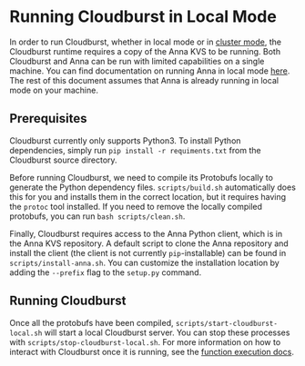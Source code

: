 # Running Cloudburst in Local Mode

In order to run Cloudburst, whether in local mode or in [cluster mode](https://github.com/hydro-project/cluster/blob/master/docs/getting-started-aws.md), the Cloudburst runtime requires a copy of the Anna KVS to be running. Both Cloudburst and Anna can be run with limited capabilities on a single machine. You can find documentation on running Anna in local mode [here](https://github.com/hydro-project/anna/blob/master/docs/local-mode.md). The rest of this document assumes that Anna is already running in local mode on your machine. 

## Prerequisites

Cloudburst currently only supports Python3. To install Python dependencies, simply run `pip install -r requiments.txt` from the Cloudburst source directory.

Before running Cloudburst, we need to compile its Protobufs locally to generate the Python dependency files. `scripts/build.sh` automatically does this for you and installs them in the correct location, but it requires having the `protoc` tool installed. If you need to remove the locally compiled protobufs, you can run `bash scripts/clean.sh`.

Finally, Cloudburst requires access to the Anna Python client, which is in the Anna KVS repository. A default script to clone the Anna repository and install the client (the client is not currently `pip`-installable) can be found in `scripts/install-anna.sh`. You can customize the installation location by adding the `--prefix` flag to the `setup.py` command.

## Running Cloudburst

Once all the protobufs have been compiled, `scripts/start-cloudburst-local.sh` will start a local Cloudburst server. You can stop these processes with `scripts/stop-cloudburst-local.sh`. For more information on how to interact with Cloudburst once it is running, see the [function execution docs](docs/function-execution.md).
